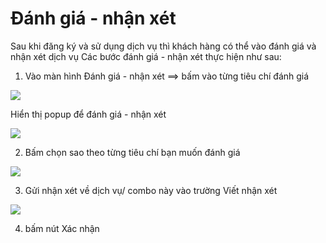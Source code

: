 # Đánh giá - nhận xét
Sau khi đăng ký và sử dụng dịch vụ thì khách hàng có thể vào đánh giá và nhận xét dịch vụ
Các bước đánh giá - nhận xét thực hiện như sau:

1. Vào màn hình Đánh giá - nhận xét ==> bấm vào từng tiêu chí đánh giá

![](/img/sme_rate2.png)

Hiển thị popup để đánh giá - nhận xét

![](/img/sme_rate3.png)

2. Bấm chọn sao theo từng tiêu chí bạn muốn đánh giá

![](/img/sme_rate4.png)

3. Gửi nhận xét về dịch vụ/ combo này vào trường Viết nhận xét

![](/img/sme_rate5.png)

4. bấm nút Xác nhận
